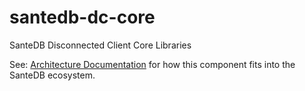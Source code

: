 # santedb-dc-core
SanteDB Disconnected Client Core Libraries

See: [Architecture Documentation](https://help.santesuite.org/ops/santedb/architecture) for how this component fits into the SanteDB ecosystem.
